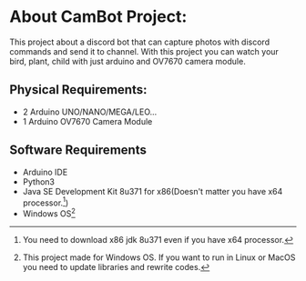 # About CamBot Project:
This project about a discord bot that can capture photos with discord commands and send it to channel. With this project you can watch your bird, plant, child with just arduino and OV7670 camera module.
## Physical Requirements:
- 2 Arduino UNO/NANO/MEGA/LEO...
- 1 Arduino OV7670 Camera Module 
## Software Requirements
- Arduino IDE
- Python3
- Java SE Development Kit 8u371 for x86(Doesn't matter you have x64 processor.[^1])
- Windows OS[^2]
[^1]: You need to download x86 jdk 8u371 even if you have x64 processor.
[^2]: This project made for Windows OS. If you want to run in Linux or MacOS you need to update libraries and rewrite codes.
